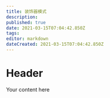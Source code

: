```yaml
---
title: 装饰器模式
description: 
published: true
date: 2021-03-15T07:04:42.850Z
tags: 
editor: markdown
dateCreated: 2021-03-15T07:04:42.850Z
---
```


# Header
Your content here